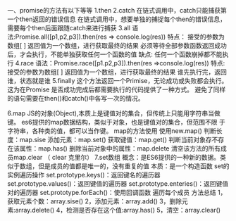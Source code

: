 一、promise的方法有以下等等
  1.then
  2.catch
     在链式调用中，catch只能捕获第一个then返回的错误信息
     在链式调用中，想要单独的捕捉每个then的错误信息，需要每个then后面跟随catch来进行捕获
  3.all
     语法:Promise.all([p1,p2,p3]).then(res => console.log(res))
     特点：
       接受的参数为数组[ ]
       返回值为一个数组，进行获取最终的结果
       必须等待全部参数函数返回成功后，才会执行，不能单独获取任何一个函数的值
     缺点:
       任何一个函数崩掉都不能执行
  4.race
     语法：Promise.race([p1.p2,p3]).then(res =>console.log(res))
     特点:
       接受的参数为数组[ ]
       返回值为一个数组，进行获取最终的结果
       谁先执行完，返回谁，状态就是谁
  5.finally
      这个方法返回一个Primise，无论成功或失败都会执行。这为在Promise
     是否成功完成后都需要执行的代码提供了一种方式。
     避免了同样的语句需要在then()和catch()中各写一次的情况。


6.map
   JS的对象(Object),本质上是键值对的集合，但传统上只能用字符串当做键。
   es6提供的map数据结构，类似于对象，也是键值对的集合，但范围不限
   于字符串，各种类的值，都可以当作键。
   map的方法使用
     使用new.map()
     判断长度：map.sise 
     添加元素：map.set() 
     获取键值：map.get() 
     判断当前对象存不存在该属性：map.has()
     删除当前对象中的属性：map.delete 
     清空该方法的所有成员map.clear   （ clear  克里尔）
7.set数组
   概念：是ES6提供的一种新的数据。类似于数组，但是成员的值都是唯一的，没有重复的值
   本质：是一个构造函数
   set的实例遍历操作
   set.prototype.keys()：返回键名的遍历器
   set.prototype.values()：返回键值的遍历器
   set.prototype.enteries()：返回键值对的遍历器
   set.prototype.forEach()：使用回调函数 遍历每个成员
   方法总结
     1，获取元素个数：array.sise()
     2，添加元素：array.add()
     3，删除元素:array.delete()
     4，检测是否存在这个值:array.has()
     5，清空：array.clear()

 

